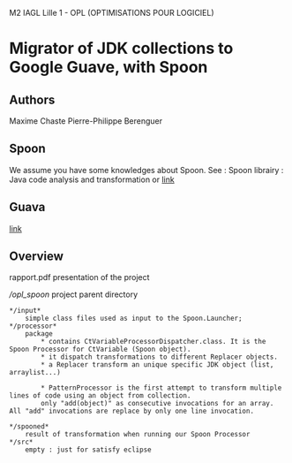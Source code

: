 M2 IAGL Lille 1 - OPL (OPTIMISATIONS POUR LOGICIEL)

Migrator of JDK collections to Google Guave, with Spoon
====================

Authors
---------------------
Maxime Chaste
Pierre-Philippe Berenguer

Spoon
---------------------
We assume you have some knowledges about Spoon.
See :
Spoon librairy : Java code analysis and transformation
or
[link](http://spoon.gforge.inria.fr/)

Guava
---------------------
[link](https://code.google.com/p/guava-libraries/)

Overview
---------------------
rapport.pdf
	presentation of the project

*/opl_spoon*
	project parent directory

	*/input*
		simple class files used as input to the Spoon.Launcher;
	*/processor*
		package
			* contains CtVariableProcessorDispatcher.class. It is the Spoon Processor for CtVariable (Spoon object).
			* it dispatch transformations to different Replacer objects.
			* a Replacer transform an unique specific JDK object (list, arraylist...)

			* PatternProcessor is the first attempt to transform multiple lines of code using an object from collection.
			only "add(object)" as consecutive invocations for an array. All "add" invocations are replace by only one line invocation.
			
	*/spooned*
		result of transformation when running our Spoon Processor
	*/src*
		empty : just for satisfy eclipse
	
	
